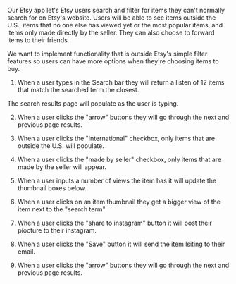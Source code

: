 Our Etsy app let's Etsy users search and filter for items they can't normally search for on Etsy's website. Users will be able to see items outside the U.S., items that no one else has viewed yet or the most popular items, and items only made directly by the seller. They can also choose to forward items to their friends. 

We want to implement functionality that is outside Etsy's simple filter features so users can have more options when they're choosing items to buy. 

1. When a user types in the Search bar they will return a listen of 12 items that match the searched term the closest. 

The search results page will populate as the user is typing. 

2. When a user clicks the "arrow" buttons they will go through the next and previous page results. 

3. When a user clicks the "International" checkbox, only items that are outside the U.S. will populate.

4. When a user clicks the "made by seller" checkbox, only items that are made by the seller will appear. 

5. When a user inputs a number of views the item has it will update the thumbnail boxes below. 

6. When a user clicks on an item thumbnail they get a bigger view of the item next to the "search term" 

7. When a user clicks the "share to instagram" button it will post their piocture to their instagram. 

8. When a user clicks the "Save" button it will send the item lsiting to their email.

9. When a user clicks the "arrow" buttons they will go through the next and previous page results. 